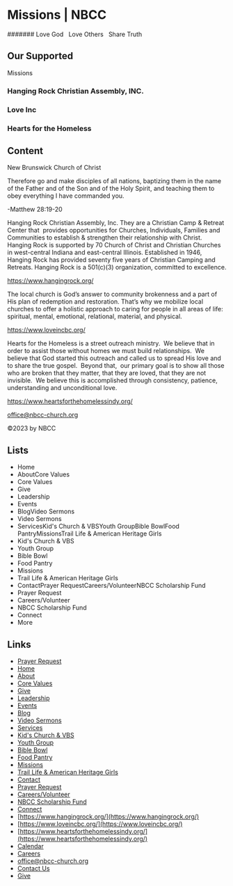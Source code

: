 # Missions | NBCC

####### Love God   Love Others   Share Truth

## Our Supported
Missions

### Hanging Rock Christian Assembly, INC.

### Love Inc

### Hearts for the Homeless

## Content

New Brunswick Church of Christ

Therefore go and make disciples of all nations, baptizing them in the name of the Father and of the Son and of the Holy Spirit, and teaching them to obey everything I have commanded you.

-Matthew 28:19-20

Hanging Rock Christian Assembly, Inc. They are a Christian Camp & Retreat Center that  provides opportunities for Churches, Individuals, Families and Communities to establish & strengthen their relationship with Christ. Hanging Rock is supported by 70 Church of Christ and Christian Churches in west-central Indiana and east-central Illinois. Established in 1946, Hanging Rock has provided seventy five years of Christian Camping and Retreats. Hanging Rock is a 501(c)(3) organization, committed to excellence.

https://www.hangingrock.org/

The local church is God’s answer to community brokenness and a part of His plan of redemption and restoration. That’s why we mobilize local churches to offer a holistic approach to caring for people in all areas of life: spiritual, mental, emotional, relational, material, and physical.

https://www.loveincbc.org/

Hearts for the Homeless is a street outreach ministry.  We believe that in order to assist those without homes we must build relationships.  We believe that God started this outreach and called us to spread His love and to share the true gospel.  Beyond that,  our primary goal is to show all those who are broken that they matter, that they are loved, that they are not invisible.  We believe this is accomplished through consistency, patience, understanding and unconditional love.

https://www.heartsforthehomelessindy.org/

office@nbcc-church.org

©2023 by NBCC

## Lists

- Home
- AboutCore Values
- Core Values
- Give
- Leadership
- Events
- BlogVideo Sermons
- Video Sermons
- ServicesKid's Church & VBSYouth GroupBible BowlFood PantryMissionsTrail Life & American Heritage Girls
- Kid's Church & VBS
- Youth Group
- Bible Bowl
- Food Pantry
- Missions
- Trail Life & American Heritage Girls
- ContactPrayer RequestCareers/VolunteerNBCC Scholarship Fund
- Prayer Request
- Careers/Volunteer
- NBCC Scholarship Fund
- Connect
- More

## Links

- [Prayer Request](../prayer-request/index.html)
- [Home](../index.html)
- [About](../about/index.html)
- [Core Values](../core-values/index.html)
- [Give](../give/index.html)
- [Leadership](../leadership/index.html)
- [Events](../events/index.html)
- [Blog](../blog/index.html)
- [Video Sermons](../video-sermons/index.html)
- [Services](../services/index.html)
- [Kid's Church & VBS](../kids-church/index.html)
- [Youth Group](../youth-group/index.html)
- [Bible Bowl](../bible-bowl/index.html)
- [Food Pantry](../food-pantry/index.html)
- [Missions](./index.html)
- [Trail Life & American Heritage Girls](../trail-life-and-american-heritage-girls/index.html)
- [Contact](../contact/index.html)
- [Prayer Request](../prayer-request/index.html)
- [Careers/Volunteer](../careers-volunteer/index.html)
- [NBCC Scholarship Fund](../scholarship/index.html)
- [Connect](../members/index.html)
- [https://www.hangingrock.org/](https://www.hangingrock.org/)
- [https://www.loveincbc.org/](https://www.loveincbc.org/)
- [https://www.heartsforthehomelessindy.org/](https://www.heartsforthehomelessindy.org/)
- [Calendar](../events/index.html)
- [Careers](../careers-volunteer/index.html)
- [office@nbcc-church.org](mailto:office@nbcc-church.org)
- [Contact Us](../contact/index.html)
- [Give](../give/index.html)

